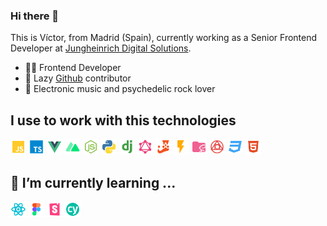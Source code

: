 ### Hi there 👋

<!-- ## About me -->

This is Víctor, from Madrid (Spain), currently working as a Senior Frontend Developer at [Jungheinrich Digital Solutions](https://www.jungheinrich.es).

- 🦸‍♀️ Frontend Developer
- 🧭 Lazy [Github](https://github.com/VictorMerino) contributor
- 🎼 Electronic music and psychedelic rock lover

## I use to work with this technologies

<p align="left">
<img src="https://raw.githubusercontent.com/PKief/vscode-material-icon-theme/main/icons/javascript.svg" alt="JavaScript" width="25" height="25" />
<img src="https://raw.githubusercontent.com/PKief/vscode-material-icon-theme/main/icons/typescript.svg" alt="TypeScript" width="25" height="25" />
<img src="https://raw.githubusercontent.com/PKief/vscode-material-icon-theme/main/icons/vue.svg" alt="Vue" width="25" height="25" />
<img src="https://raw.githubusercontent.com/PKief/vscode-material-icon-theme/main/icons/nuxt.svg" alt="Nuxt" width="25" height="25" />
<img src="https://raw.githubusercontent.com/PKief/vscode-material-icon-theme/main/icons/nodejs.svg" alt="Node" width="25" height="25" />
<img src="https://raw.githubusercontent.com/PKief/vscode-material-icon-theme/main/icons/python.svg" alt="Python" width="25" height="25" />
<img src="https://raw.githubusercontent.com/PKief/vscode-material-icon-theme/main/icons/django.svg" alt="Django" width="25" height="25" />
<img src="https://raw.githubusercontent.com/PKief/vscode-material-icon-theme/main/icons/graphql.svg" alt="Graph QL" width="25" height="25" />
<img src="https://raw.githubusercontent.com/PKief/vscode-material-icon-theme/main/icons/jest.svg" alt="Jest" width="25" height="25" />
<img src="https://raw.githubusercontent.com/PKief/vscode-material-icon-theme/main/icons/vite.svg" alt="Vite" width="25" height="25" />
<img src="https://raw.githubusercontent.com/PKief/vscode-material-icon-theme/main/icons/folder-sass.svg" alt="Sass" width="25" height="25" />
<img src="https://raw.githubusercontent.com/PKief/vscode-material-icon-theme/main/icons/postcss.svg" alt="Post CSS" width="25" height="25" />
<img src="https://raw.githubusercontent.com/PKief/vscode-material-icon-theme/main/icons/css.svg" alt="CSS" width="25" height="25" />
<img src="https://raw.githubusercontent.com/PKief/vscode-material-icon-theme/main/icons/html.svg" alt="HTML" width="25" height="25" />
</p>

##  🌱 I’m currently learning ...
<p align="left">
<img src="https://raw.githubusercontent.com/PKief/vscode-material-icon-theme/main/icons/react.svg" alt="React" width="25" height="25" />
<img src="https://raw.githubusercontent.com/PKief/vscode-material-icon-theme/main/icons/figma.svg" alt="Figma" width="25" height="25" />
  <img src="https://raw.githubusercontent.com/PKief/vscode-material-icon-theme/main/icons/storybook.svg" alt="Storybook" width="25" height="25" />
<img src="https://raw.githubusercontent.com/PKief/vscode-material-icon-theme/main/icons/cypress.svg" alt="Cypress" width="25" height="25" />
</p>
<!--
**VictorMerino/VictorMerino** is a ✨ _special_ ✨ repository because its `README.md` (this file) appears on your GitHub profile.

Here are some ideas to get you started:

- 🔭 I’m currently working on ...
- 🌱 I’m currently learning ...
- 👯 I’m looking to collaborate on ...
- 🤔 I’m looking for help with ...
- 💬 Ask me about ...
- 📫 How to reach me: ...
- 😄 Pronouns: ...
- ⚡ Fun fact: ...
-->
